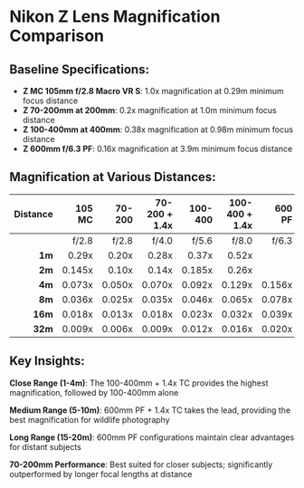 # Nikon Z Lens Magnification Comparison

## Baseline Specifications:
- **Z MC 105mm f/2.8 Macro VR S**: 1.0x magnification at 0.29m minimum focus distance
- **Z 70-200mm at 200mm**: 0.2x magnification at 1.0m minimum focus distance  
- **Z 100-400mm at 400mm**: 0.38x magnification at 0.98m minimum focus distance
- **Z 600mm f/6.3 PF**: 0.16x magnification at 3.9m minimum focus distance

## Magnification at Various Distances:

| Distance | 105 MC | 70-200 | 70-200 + 1.4x | 100-400 | 100-400 + 1.4x | 600 PF | 600 PF + 1.4x |
|-:|-:|-:|-:|-:|-:|-:|-:|
| | f/2.8 | f/2.8 | f/4.0 | f/5.6 | f/8.0 | f/6.3 | f/9.0 |
| **1m** | 0.29x | 0.20x | 0.28x | 0.37x | 0.52x | | |
| **2m** | 0.145x | 0.10x | 0.14x | 0.185x | 0.26x | | |
| **4m** | 0.073x | 0.050x | 0.070x | 0.092x | 0.129x | 0.156x | 0.218x |
| **8m** | 0.036x | 0.025x | 0.035x | 0.046x | 0.065x | 0.078x | 0.109x |
| **16m** | 0.018x | 0.013x | 0.018x | 0.023x | 0.032x | 0.039x | 0.055x |
| **32m** | 0.009x | 0.006x | 0.009x | 0.012x | 0.016x | 0.020x | 0.027x |

## Key Insights:

**Close Range (1-4m)**: The 100-400mm + 1.4x TC provides the highest magnification, followed by 100-400mm alone

**Medium Range (5-10m)**: 600mm PF + 1.4x TC takes the lead, providing the best magnification for wildlife photography

**Long Range (15-20m)**: 600mm PF configurations maintain clear advantages for distant subjects

**70-200mm Performance**: Best suited for closer subjects; significantly outperformed by longer focal lengths at distance
